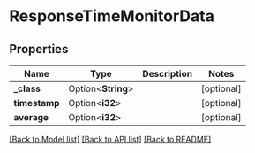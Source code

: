 # ResponseTimeMonitorData

## Properties

Name | Type | Description | Notes
------------ | ------------- | ------------- | -------------
**_class** | Option<**String**> |  | [optional]
**timestamp** | Option<**i32**> |  | [optional]
**average** | Option<**i32**> |  | [optional]

[[Back to Model list]](../README.md#documentation-for-models) [[Back to API list]](../README.md#documentation-for-api-endpoints) [[Back to README]](../README.md)


